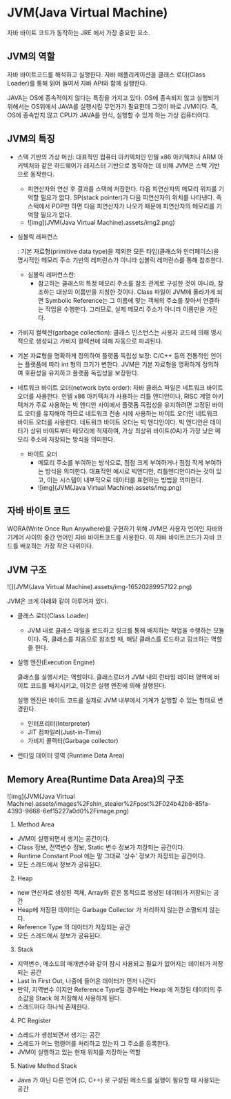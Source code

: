# JVM(Java Virtual Machine)

자바 바이트 코드가 동작하는 JRE 에서 가장 중요한 요소.

## JVM의 역할

자바 바이트코드를 해석하고 실행한다. 자바 애플리케이션을 클래스 로더(Class Loader)를 통해 읽어 들여서 자바 API와 함께 실행한다.

JAVA는 OS에 종속적이지 않다는 특징을 가지고 있다. OS에 종속되지 않고 실행되기 위해서는 OS위에서 JAVA를 실행시킬 무언가가 필요한데 그것이 바로 JVM이다. 즉, OS에 종속받지 않고 CPU가 JAVA를 인식, 실행할 수 있게 하는 가상 컴퓨터이다. 

## JVM의 특징

- 스택 기반의 가상 머신: 대표적인 컴퓨터 아키텍처인 인텔 x86 아키텍처나 ARM 아키텍처와 같은 하드웨어가 레지스터 기반으로 동작하는 데 비해 JVM은 스택 기반으로 동작한다.

  - 피연산자와 연산 후 결과를 스택에 저장한다. 다음 피연산자의 메모리 위치를 기억할 필요가 없다. SP(stack pointer)가 다음 피연산자의 위치를 나타낸다. 즉 스택에서 POP만 하면 다음 피연산자가 나오기 때문에 피연산자의 메모리를 기억할 필요가 없다.
  - ![img](JVM(Java Virtual Machine).assets/img2.png)

- 심볼릭 레퍼런스

  : 기본 자료형(primitive data type)을 제외한 모든 타입(클래스와 인터페이스)을 명시적인 메모리 주소 기반의 레퍼런스가 아니라 심볼릭 레퍼런스를 통해 참조한다.

  - 심볼릭 레퍼런스란:
    - 참고하는 클래스의 특정 메모리 주소를 참조 관계로 구성한 것이 아니라, 참조하는 대상의 이름만을 지칭한 것이다. Class 파일이 JVM에 올라가게 되면 Symbolic Reference는 그 이름에 맞는 객체의 주소를 찾아서 연결하는 작업을 수행한다. 그러므로, 실제 메모리 주소가 아니라 이름만을 가진다.

- 가비지 컬렉션(garbage collection): 클래스 인스턴스는 사용자 코드에 의해 명시적으로 생성되고 가비지 컬렉션에 의해 자동으로 파괴된다.

- 기본 자료형을 명확하게 정의하여 플랫폼 독립성 보장: C/C++ 등의 전통적인 언어는 플랫폼에 따라 int 형의 크기가 변한다. JVM은 기본 자료형을 명확하게 정의하여 호환성을 유지하고 플랫폼 독립성을 보장한다.

- 네트워크 바이트 오더(network byte order): 자바 클래스 파일은 네트워크 바이트 오더를 사용한다. 인텔 x86 아키텍처가 사용하는 리틀 엔디안이나, RISC 계열 아키텍처가 주로 사용하는 빅 엔디안 사이에서 플랫폼 독립성을 유지하려면 고정된 바이트 오더를 유지해야 하므로 네트워크 전송 시에 사용하는 바이트 오더인 네트워크 바이트 오더를 사용한다. 네트워크 바이트 오더는 빅 엔디안이다. 빅 엔디안은 데이터가 상위 바이트부터 메모리에 적재하여, 가상 최상위 바이트(0A)가 가장 낮은 메모리 주소에 저장되는 방식을 의미한다.

  - 바이트 오더
    - 메모리 주소를 부여하는 방식으로, 점점 크게 부여하거나 점점 작게 부여하는 방식을 의미한다. 대표적인 예시로 빅엔디안, 리틀엔디안이라는 것이 있고, 이는 시스템이 내부적으로 데이터를 표현하는 방법을 의미한다.
    - ![img](JVM(Java Virtual Machine).assets/img.png)



## 자바 바이트 코드

WORA(Write Once Run Anywhere)를 구현하기 위해 JVM은 사용자 언어인 자바와 기계어 사이의 중간 언어인 자바 바이트코드를 사용한다. 이 자바 바이트코드가 자바 코드를 배포하는 가장 작은 다위이다.

## JVM 구조

![](JVM(Java Virtual Machine).assets/img-16520289957122.png)

JVM은 크게 아래와 같이 이루어져 있다.

- 클래스 로더(Class Loader)

  - JVM 내로 클래스 파일을 로드하고 링크를 통해 배치하는 작업을 수행하는 모듈이다. 즉, 클래스를 처음으로 참조할 때, 해당 클래스를 로드하고 링크하는 역할을 한다.

- 실행 엔진(Execution Engine)

  클래스를 실행시키는 역할이다. 클래스로더가 JVM 내의 런타임 데이터 영역에 바이트 코드를 배치시키고, 이것은 실행 엔진에 의해 실행된다.

  실행 엔진은 바이트 코드를 실제로 JVM 내부에서 기계가 실행할 수 있는 형태로 변경한다.

  - 인터프리터(Interpreter)
  - JIT 컴파일러(Just-in-Time)
  - 가비지 콜렉터(Garbage collector)

- 런타임 데이터 영역 (Runtime Data Area)

## Memory Area(Runtime Data Area)의 구조

![img](JVM(Java Virtual Machine).assets/images%2Fshin_stealer%2Fpost%2F024b42b8-85fa-4393-9668-6ef15227a0d0%2Fimage.png)

1) Method Area

- JVM이 실행되면서 생기는 공간이다.
- Class 정보, 전역변수 정보, Static 변수 정보가 저장되는 공간이다.
- Runtime Constant Pool 에는 말 그대로 '상수' 정보가 저장되는 공간이다.
- 모든 스레드에서 정보가 공유된다.

2) Heap

- new 연산자로 생성된 객체, Array와 같은 동적으로 생성된 데이터가 저장되는 공간
- Heap에 저장된 데이터는 Garbage Collector 가 처리하지 않는한 소멸되지 않는다.
- Reference Type 의 데이터가 저장되는 공간
- 모든 스레드에서 정보가 공유된다.

3) Stack

- 지역변수, 메소드의 매개변수와 같이 잠시 사용되고 필요가 없어지는 데이터가 저장되는 공간
- Last In First Out, 나중에 들어온 데이터가 먼저 나간다
- 만약, 지역변수 이지만 Reference Type일 경우에는 Heap 에 저장된 데이터의 주소값을 Stack 에 저장해서 사용하게 된다.
- 스레드마다 하나씩 존재한다.

4) PC Register

- 스레드가 생성되면서 생기는 공간
- 스레드가 어느 명령어를 처리하고 있는지 그 주소를 등록한다.
- JVM이 실행하고 있는 현재 위치를 저장하는 역할

5) Native Method Stack

- Java 가 아닌 다른 언어 (C, C++) 로 구성된 메소드를 실행이 필요할 때 사용되는 공간